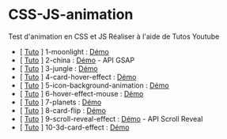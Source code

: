 # CSS-JS-animation
Test d'animation en CSS et JS
Réaliser à l'aide de Tutos Youtube

- [ [Tuto](https://www.youtube.com/watch?v=1wfeqDyMUx4&ab_channel=OnlineTutorials) ] 1-moonlight : [Démo](https://linelinlove.github.io/CSS-JS-animation/1-moonlight/index.html)
- [ [Tuto](https://www.youtube.com/watch?v=Yo3j_Dx4u7c&ab_channel=TrueCoder) ] 2-china : [Démo](https://linelinlove.github.io/CSS-JS-animation/2-china/index.html) - API GSAP
- [ [Tuto](https://www.youtube.com/watch?v=kmM6mqvnxcs&ab_channel=Codehal) ] 3-jungle : [Démo](https://linelinlove.github.io/CSS-JS-animation/3-jungle/index.html)
- [ [Tuto](https://www.youtube.com/watch?v=8b2mTq0Xrtw&ab_channel=OnlineTutorials) ] 4-card-hover-effect : [Démo](https://linelinlove.github.io/CSS-JS-animation/4-card-hover-effect/index.html)
- [ [Tuto](https://www.youtube.com/watch?v=fDSd2fudits&ab_channel=OnlineTutorials) ] 5-icon-background-animation : [Démo](https://linelinlove.github.io/CSS-JS-animation/5-icon-background-animation/index.html)
- [ [Tuto](https://www.youtube.com/watch?v=htGfnF1zN4g&ab_channel=Hyperplexed) ] 6-hover-effect-mouse : [Démo](https://linelinlove.github.io/CSS-JS-animation/6-hover-effect-mouse/index.html)
- [ [Tuto](https://www.youtube.com/watch?v=ntg6tbGxP3k&ab_channel=CodingSnow) ] 7-planets : [Démo](https://linelinlove.github.io/CSS-JS-animation/7-planets/index.html)
- [ [Tuto](https://www.youtube.com/watch?v=QGVXmoZWZuw&ab_channel=TylerPotts) ] 8-card-flip : [Démo](https://linelinlove.github.io/CSS-JS-animation/8-card-flip/index.html)
- [ [Tuto](https://www.youtube.com/watch?v=Zwa5z9Ws7y4&ab_channel=CodingSnow) ] 9-scroll-reveal-effect : [Démo](https://linelinlove.github.io/CSS-JS-animation/9-scroll-reveal-effect/index.html) - API Scroll Reveal
- [ [Tuto](https://www.youtube.com/watch?v=Z-3tPXf9a7M&ab_channel=KevinPowell) ] 10-3d-card-effect : [Démo](https://linelinlove.github.io/CSS-JS-animation/10-3d-card-effect/index.html)